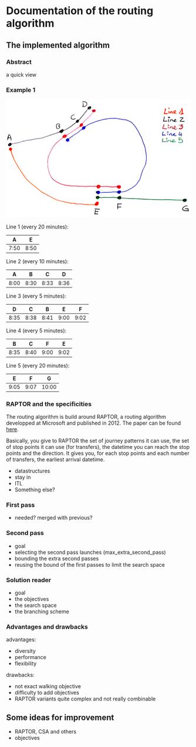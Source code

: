# Documentation of the routing algorithm

## The implemented algorithm

### Abstract

a quick view

### Example 1

![transit_map](transit_map.png)

Line 1 (every 20 minutes):

| A  | E  |
|----|----|
|7:50|8:50|

Line 2 (every 10 minutes):

| A  | B  | C  | D  |
|----|----|----|----|
|8:00|8:30|8:33|8:36|

Line 3 (every 5 minutes):

| D  | C  | B  | E  | F  |
|----|----|----|----|----|
|8:35|8:38|8:41|9:00|9:02|

Line 4 (every 5 minutes):

| B  | C  | F  | E  |
|----|----|----|----|
|8:35|8:40|9:00|9:02|

Line 5 (every 20 minutes):

| E  | F  |  G  |
|----|----|-----|
|9:05|9:07|10:00|

### RAPTOR and the specificities

The routing algorithm is build around RAPTOR, a routing algorithm developped at Microsoft and published in 2012. The paper can be found [here](https://www.microsoft.com/en-us/research/wp-content/uploads/2012/01/raptor_alenex.pdf).

Basically, you give to RAPTOR the set of journey patterns it can use, the set of stop points it can use (for transfers), the datetime you can reach the stop points and the direction. It gives you, for each stop points and each number of transfers, the earliest arrival datetime.

* datastructures
* stay in
* ITL
* Something else?

### First pass

* needed? merged with previous?

### Second pass

* goal
* selecting the second pass launches (max_extra_second_pass)
* bounding the extra second passes
* reusing the bound of the first passes to limit the search space

### Solution reader

* goal
* the objectives
* the search space
* the branching scheme

### Advantages and drawbacks

advantages:
* diversity
* performance
* flexibility

drawbacks:
* not exact walking objective
* difficulty to add objectives
* RAPTOR variants quite complex and not really combinable

## Some ideas for improvement

* RAPTOR, CSA and others
* objectives
